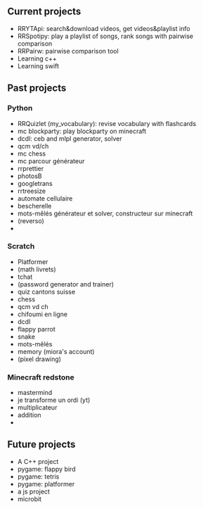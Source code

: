 ## Current projects

* RRYTApi: search&download videos, get videos&playlist info
* RRSpotipy: play a playlist of songs, rank songs with pairwise comparison
* RRPairw: pairwise comparison tool
* Learning c++
* Learning swift

## Past projects

### Python

* RRQuizlet (my_vocabulary): revise vocabulary with flashcards
* mc blockparty: play blockparty on minecraft
* dcdl: ceb and mlpl generator, solver
* qcm vd/ch
* mc chess
* mc parcour générateur
* rrprettier
* photosB
* googletrans
* rrtreesize
* automate cellulaire
* bescherelle
* mots-mêlés générateur et solver, constructeur sur minecraft
* (reverso)
* 

### Scratch

* Platformer
* (math livrets)
* tchat
* (password generator and trainer)
* quiz cantons suisse
* chess
* qcm vd ch
* chifoumi en ligne
* dcdl
* flappy parrot
* snake
* mots-mêlés
* memory (miora's account)
* (pixel drawing)

### Minecraft redstone

* mastermind
* je transforme un ordi (yt)
* multiplicateur
* addition
* 

## Future projects

* A C++ project
* pygame: flappy bird
* pygame: tetris
* pygame: platformer
* a js project
* microbit
